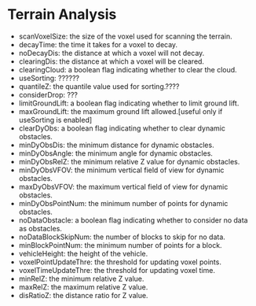 # Terrain Analysis

- scanVoxelSize: the size of the voxel used for scanning the terrain.
- decayTime: the time it takes for a voxel to decay.
- noDecayDis: the distance at which a voxel will not decay.
- clearingDis: the distance at which a voxel will be cleared.
- clearingCloud: a boolean flag indicating whether to clear the cloud.
- useSorting: ??????
- quantileZ: the quantile value used for sorting.????
- considerDrop: ???
- limitGroundLift: a boolean flag indicating whether to limit ground lift.
- maxGroundLift: the maximum ground lift allowed.[useful only if useSorting is enabled]
- clearDyObs: a boolean flag indicating whether to clear dynamic obstacles.
- minDyObsDis: the minimum distance for dynamic obstacles.
- minDyObsAngle: the minimum angle for dynamic obstacles.
- minDyObsRelZ: the minimum relative Z value for dynamic obstacles.
- minDyObsVFOV: the minimum vertical field of view for dynamic obstacles.
- maxDyObsVFOV: the maximum vertical field of view for dynamic obstacles.
- minDyObsPointNum: the minimum number of points for dynamic obstacles.
- noDataObstacle: a boolean flag indicating whether to consider no data as obstacles.
- noDataBlockSkipNum: the number of blocks to skip for no data.
- minBlockPointNum: the minimum number of points for a block.
- vehicleHeight: the height of the vehicle.
- voxelPointUpdateThre: the threshold for updating voxel points.
- voxelTimeUpdateThre: the threshold for updating voxel time.
- minRelZ: the minimum relative Z value.
- maxRelZ: the maximum relative Z value.
- disRatioZ: the distance ratio for Z value.
